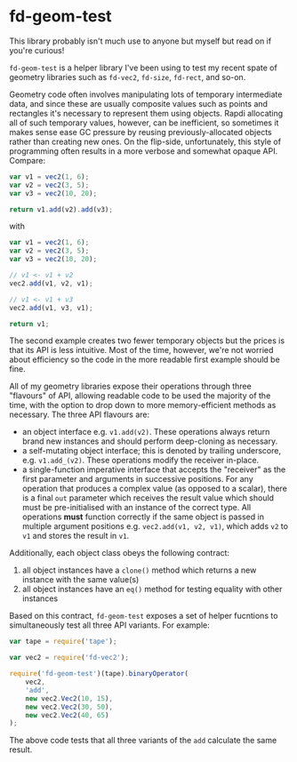 # fd-geom-test

This library probably isn't much use to anyone but myself but read on if you're curious!

`fd-geom-test` is a helper library I've been using to test my recent spate of geometry libraries such as `fd-vec2`, `fd-size`, `fd-rect`, and so-on.

Geometry code often involves manipulating lots of temporary intermediate data, and since these are usually composite values such as points and rectangles it's necessary to represent them using objects. Rapdi allocating all of such temporary values, however, can be inefficient, so sometimes it makes sense ease GC pressure by reusing previously-allocated objects rather than creating new ones. On the flip-side, unfortunately, this style of programming often results in a more verbose and somewhat opaque API. Compare:

```javascript
var v1 = vec2(1, 6);
var v2 = vec2(3, 5);
var v3 = vec2(10, 20);

return v1.add(v2).add(v3);
```

with

```javascript
var v1 = vec2(1, 6);
var v2 = vec2(3, 5);
var v3 = vec2(10, 20);

// v1 <- v1 + v2
vec2.add(v1, v2, v1);

// v1 <- v1 + v3
vec2.add(v1, v3, v1);

return v1;
```

The second example creates two fewer temporary objects but the prices is that its API is less intuitive. Most of the time, however, we're not worried about efficiency so the code in the more readable first example should be fine.

All of my geometry libraries expose their operations through three "flavours" of API, allowing readable code to be used the majority of the time, with the option to drop down to more memory-efficient methods as necessary. The three API flavours are:

  * an object interface e.g. `v1.add(v2)`. These operations always return brand new instances and should perform deep-cloning as necessary.
  * a self-mutating object interface; this is denoted by trailing underscore, e.g. `v1.add_(v2)`. These operations modify the receiver in-place.
  * a single-function imperative interface that accepts the "receiver" as the first parameter and arguments in successive positions. For any operation that produces a complex value (as opposed to a scalar), there is a final `out` parameter which receives the result value which should must be pre-initialised with an instance of the correct type. All operations **must** function correctly if the same object is passed in multiple argument positions e.g. `vec2.add(v1, v2, v1)`, which adds `v2` to `v1` and stores the result in `v1`.
  
Additionally, each object class obeys the following contract:
  
  1. all object instances have a `clone()` method which returns a new instance with the same value(s)
  2. all object instances have an `eq()` method for testing equality with other instances
    
Based on this contract, `fd-geom-test` exposes a set of helper fucntions to simultaneously test all three API variants. For example:

```javascript
var tape = require('tape');

var vec2 = require('fd-vec2');

require('fd-geom-test')(tape).binaryOperator(
	vec2,
	'add',
	new vec2.Vec2(10, 15),
	new vec2.Vec2(30, 50),
	new vec2.Vec2(40, 65)
);
```

The above code tests that all three variants of the `add` calculate the same result.